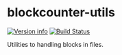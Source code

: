 # blockcounter-utils
[![Version info](https://img.shields.io/crates/v/blockcounter.svg)](https://crates.io/crates/blockcounter-utils)
[![Build Status](https://travis-ci.org/kirch7/blockcounter-utils.svg?branch=master)](https://travis-ci.org/kirch7/blockcounter-utils)

Utilities to handling blocks in files.

